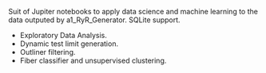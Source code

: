 Suit of Jupiter notebooks to apply data science and machine learning to the data outputed by a1_RyR_Generator. SQLite support.

- Exploratory Data Analysis.
- Dynamic test limit generation.
- Outliner filtering.
- Fiber classifier and unsupervised clustering.